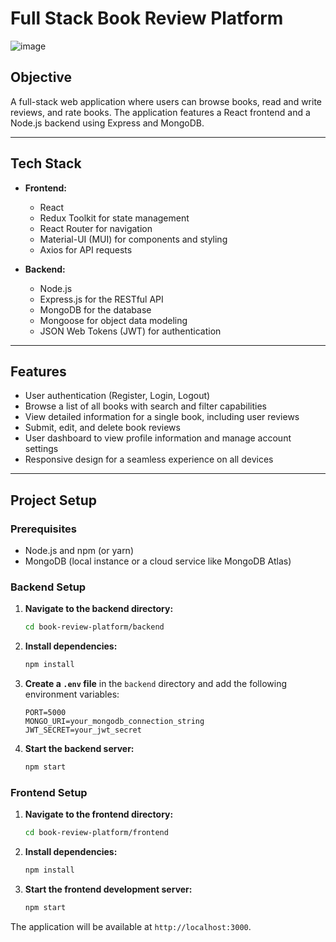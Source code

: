 # Full Stack Book Review Platform

![image](https://github.com/user-attachments/assets/79e1ee3e-947c-40a2-b587-ee1b60fa43e5)

## Objective

A full-stack web application where users can browse books, read and write reviews, and rate books. The application features a React frontend and a Node.js backend using Express and MongoDB.

---

## Tech Stack

*   **Frontend:**
    *   React
    *   Redux Toolkit for state management
    *   React Router for navigation
    *   Material-UI (MUI) for components and styling
    *   Axios for API requests

*   **Backend:**
    *   Node.js
    *   Express.js for the RESTful API
    *   MongoDB for the database
    *   Mongoose for object data modeling
    *   JSON Web Tokens (JWT) for authentication

---

## Features

*   User authentication (Register, Login, Logout)
*   Browse a list of all books with search and filter capabilities
*   View detailed information for a single book, including user reviews
*   Submit, edit, and delete book reviews
*   User dashboard to view profile information and manage account settings
*   Responsive design for a seamless experience on all devices

---

## Project Setup

### Prerequisites

*   Node.js and npm (or yarn)
*   MongoDB (local instance or a cloud service like MongoDB Atlas)

### Backend Setup

1.  **Navigate to the backend directory:**
    ```bash
    cd book-review-platform/backend
    ```

2.  **Install dependencies:**
    ```bash
    npm install
    ```

3.  **Create a `.env` file** in the `backend` directory and add the following environment variables:
    ```
    PORT=5000
    MONGO_URI=your_mongodb_connection_string
    JWT_SECRET=your_jwt_secret
    ```

4.  **Start the backend server:**
    ```bash
    npm start
    ```

### Frontend Setup

1.  **Navigate to the frontend directory:**
    ```bash
    cd book-review-platform/frontend
    ```

2.  **Install dependencies:**
    ```bash
    npm install
    ```

3.  **Start the frontend development server:**
    ```bash
    npm start
    ```

The application will be available at `http://localhost:3000`.
